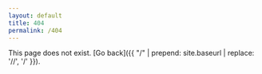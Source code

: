 ```yaml
---
layout: default
title: 404
permalink: /404
---
```


This page does not exist. [Go back]({{ "/" | prepend: site.baseurl | replace: '//', '/' }}).
